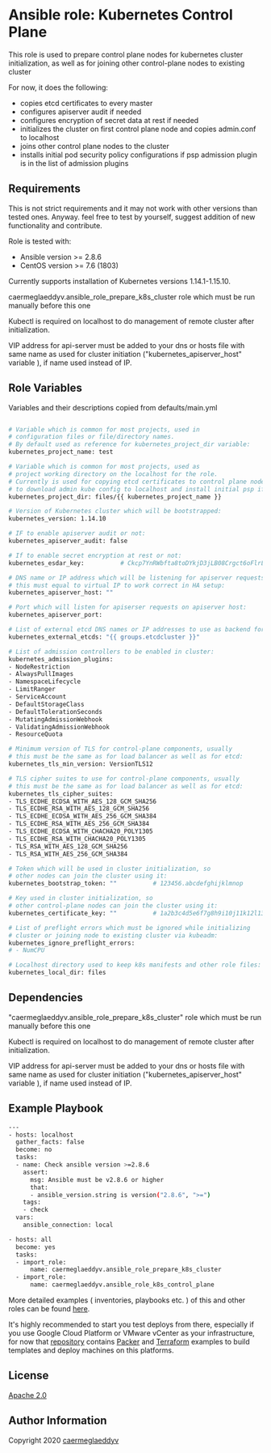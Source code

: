 Ansible role: Kubernetes Control Plane
=========

This role is used to prepare control plane nodes for kubernetes cluster initialization, as well as for joining other control-plane nodes to existing cluster

For now, it does the following:
- copies etcd certificates to every master
- configures apiserver audit if needed
- configures encryption of secret data at rest if needed
- initializes the cluster on first control plane node and copies admin.conf to localhost
- joins other control plane nodes to the cluster
- installs initial pod security policy configurations if psp admission plugin is in the list of admission plugins


Requirements
------------

This is not strict requirements and it may not work with other versions than tested ones.
Anyway. feel free to test by yourself, suggest addition of new functionality and contribute.

Role is tested with:
- Ansible version >= 2.8.6
- CentOS version >= 7.6 (1803)

Currently supports installation of Kubernetes versions 1.14.1-1.15.10.

caermeglaeddyv.ansible_role_prepare_k8s_cluster role which must be run manually before this one

Kubectl is required on localhost to do management of remote cluster after initialization.

VIP address for api-server must be added to your dns or hosts file with same name as used for cluster initiation ("kubernetes_apiserver_host" variable ), if name used instead of IP.


Role Variables
--------------

Variables and their descriptions copied from defaults/main.yml

```bash

# Variable which is common for most projects, used in
# configuration files or file/directory names.
# By default used as reference for kubernetes_project_dir variable:
kubernetes_project_name: test

# Variable which is common for most projects, used as
# project working directory on the localhost for the role.
# Currently is used for copying etcd certificates to control plane nodes,
# to download admin kube config to localhost and install initial psp if needed:
kubernetes_project_dir: files/{{ kubernetes_project_name }}

# Version of Kubernetes cluster which will be bootstrapped:
kubernetes_version: 1.14.10

# IF to enable apiserver audit or not:
kubernetes_apiserver_audit: false

# If to enable secret encryption at rest or not:
kubernetes_esdar_key:          # Ckcp7YnRWbfta8toDYkjD3jLB08Crgct6oFlrLMZ82k=

# DNS name or IP address which will be listening for apiserver requests,
# this must equal to virtual IP to work correct in HA setup:
kubernetes_apiserver_host: ""

# Port which will listen for apiserser requests on apiserver host:
kubernetes_apiserver_port:

# List of external etcd DNS names or IP addresses to use as backend for apiserver:
kubernetes_external_etcds: "{{ groups.etcdcluster }}"

# List of admission controllers to be enabled in cluster:
kubernetes_admission_plugins:
- NodeRestriction
- AlwaysPullImages
- NamespaceLifecycle
- LimitRanger
- ServiceAccount
- DefaultStorageClass
- DefaultTolerationSeconds
- MutatingAdmissionWebhook
- ValidatingAdmissionWebhook
- ResourceQuota

# Minimum version of TLS for control-plane components, usually
# this must be the same as for load balancer as well as for etcd:
kubernetes_tls_min_version: VersionTLS12

# TLS cipher suites to use for control-plane components, usually
# this must be the same as for load balancer as well as for etcd:
kubernetes_tls_cipher_suites:
- TLS_ECDHE_ECDSA_WITH_AES_128_GCM_SHA256
- TLS_ECDHE_RSA_WITH_AES_128_GCM_SHA256
- TLS_ECDHE_ECDSA_WITH_AES_256_GCM_SHA384
- TLS_ECDHE_RSA_WITH_AES_256_GCM_SHA384
- TLS_ECDHE_ECDSA_WITH_CHACHA20_POLY1305
- TLS_ECDHE_RSA_WITH_CHACHA20_POLY1305
- TLS_RSA_WITH_AES_128_GCM_SHA256
- TLS_RSA_WITH_AES_256_GCM_SHA384

# Token which will be used in cluster initialization, so
# other nodes can join the cluster using it:
kubernetes_bootstrap_token: ""          # 123456.abcdefghijklmnop

# Key used in cluster initialization, so
# other control-plane nodes can join the cluster using it:
kubernetes_certificate_key: ""          # 1a2b3c4d5e6f7g8h9i10j11k12l13m14n15o16p17q18r19s20t21u22v23w24xy

# List of preflight errors which must be ignored while initializing
# cluster or joining node to existing cluster via kubeadm:
kubernetes_ignore_preflight_errors:
# - NumCPU

# Localhost directory used to keep k8s manifests and other role files:
kubernetes_local_dir: files

```


Dependencies
------------

"caermeglaeddyv.ansible_role_prepare_k8s_cluster" role which must be run manually before this one

Kubectl is required on localhost to do management of remote cluster after initialization.

VIP address for api-server must be added to your dns or hosts file with same name as used for cluster initiation ("kubernetes_apiserver_host" variable ), if name used instead of IP.


Example Playbook
----------------

```bash
---
- hosts: localhost
  gather_facts: false
  become: no
  tasks:
  - name: Check ansible version >=2.8.6
    assert:
      msg: Ansible must be v2.8.6 or higher
      that:
      - ansible_version.string is version("2.8.6", ">=")
    tags:
    - check
  vars:
    ansible_connection: local

- hosts: all
  become: yes
  tasks:
  - import_role:
      name: caermeglaeddyv.ansible_role_prepare_k8s_cluster
  - import_role:
      name: caermeglaeddyv.ansible_role_k8s_control_plane

```

More detailed examples ( inventories, playbooks etc. ) of this and other roles can be found [here](https://github.com/caermeglaeddyv/examples/tree/dev/ansible).

It's highly recommended to start you test deploys from there, especially if you use Google Cloud Platform or VMware vCenter as your infrastructure, for now that [repository](https://github.com/caermeglaeddyv/examples) contains [Packer](https://github.com/caermeglaeddyv/examples/tree/dev/packer) and [Terraform](https://github.com/caermeglaeddyv/examples/tree/dev/terraform) examples to build templates and deploy machines on this platforms.


License
-------

[Apache 2.0](https://github.com/caermeglaeddyv/ansible-role-k8s_control_plane/blob/dev/LICENSE)


Author Information
------------------

Copyright 2020 [caermeglaeddyv](https://github.com/caermeglaeddyv)
